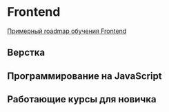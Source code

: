 # Frontend

[Примерный roadmap обучения Frontend](https://roadmap.sh/frontend)

## Верстка
## Программирование на JavaScript

## Работающие курсы для новичка

